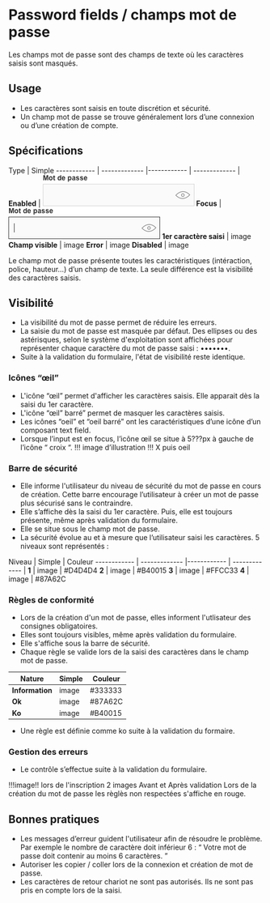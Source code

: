 # Password fields / champs mot de passe

Les champs mot de passe sont des champs de texte où les caractères saisis sont masqués.

## Usage

- Les caractères sont saisis en toute discrétion et sécurité.
- Un champ mot de passe se trouve généralement lors d’une connexion ou d’une création de compte.

## Spécifications

Type | Simple
------------ | ------------- |------------ | ------------- |
**Enabled** | ![password__enabled](design/password__enabled.png)
**Focus** | ![password__focus](design/password__focus.png)
**1er caractère saisi** | image
**Champ visible** | image
**Error** | image
**Disabled** | image

Le champ mot de passe présente toutes les caractéristiques (intéraction, police, hauteur…) d’un champ de texte. La seule différence est la visibilité des caractères saisis.

## Visibilité

- La visibilité du mot de passe permet de réduire les erreurs.
- La saisie du mot de passe est masquée par défaut. Des ellipses ou des astérisques, selon le système d'exploitation sont affichées pour représenter chaque caractère du mot de passe saisi : •••••••.
- Suite à la validation du formulaire, l'état de visibilité reste identique.
### Icônes “œil”
- L'icône “œil” permet d'afficher les caractères saisis. Elle apparait dès la saisi du 1er caractère.
- L'icône “œil” barré” permet de masquer les caractères saisis.
- Les icônes “oeil” et “oeil barré” ont les caractéristiques d’une icône d’un composant text field.
- Lorsque l’input est en focus, l’icône œil se situe à 5???px à gauche de l’icône “ croix “.
!!! image d’illustration !!! X puis oeil

### Barre de sécurité

- Elle informe l'utilisateur du niveau de sécurité du mot de passe en cours de création. Cette barre encourage l’utilisateur à créer un mot de passe plus sécurisé sans le contraindre.
- Elle s’affiche dès la saisi du 1er caractère. Puis, elle est toujours présente, même après validation du formulaire.
- Elle se situe sous le champ mot de passe.
- La sécurité évolue au et à mesure que l’utilisateur saisi les caractères. 5 niveaux sont représentés :

Niveau | Simple | Couleur
------------ | ------------- |------------ | ------------- |
**1** | image | #D4D4D4
**2** | image | #B40015
**3** | image | #FFCC33
**4** | image | #87A62C


### Règles de conformité
- Lors de la création d'un mot de passe, elles informent l'utlisateur des consignes obligatoires.
- Elles sont toujours visibles, même après validation du formulaire.
- Elle s'affiche sous la barre de sécurité.
- Chaque règle se valide lors de la saisi des caractères dans le champ mot de passe.

Nature | Simple | Couleur
------------ | ------------- |------------ |
**Information** | image | #333333
**Ok** | image | #87A62C
**Ko** | image | #B40015

- Une règle est définie comme ko suite à la validation du formaire.

### Gestion des erreurs
- Le contrôle s’effectue suite à la validation du formulaire.


!!!image!! lors de l'inscription 2 images Avant et Après validation Lors de la création du mot de passe les règlès non respectées s'affiche en rouge.


## Bonnes pratiques

- Les messages d’erreur guident l'utilisateur afin de résoudre le problème. Par exemple le nombre de caractère doit inférieur 6 : “ Votre mot de passe doit contenir au moins 6 caractères. ”
- Autoriser les copier / coller lors de la connexion et création de mot de passe.
- Les caractères de retour chariot ne sont pas autorisés. Ils ne sont pas pris en compte lors de la saisi.
